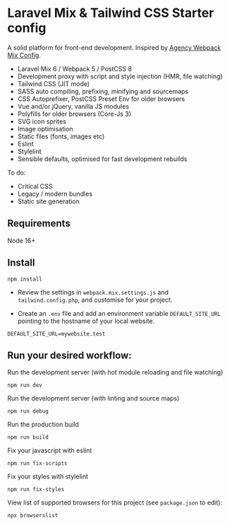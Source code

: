 # Laravel Mix & Tailwind CSS Starter config

A solid platform for front-end development. Inspired by [Agency Webpack Mix Config](https://github.com/ben-rogerson/agency-webpack-mix-config).

* Laravel Mix 6 / Webpack 5 / PostCSS 8
* Development proxy with script and style injection (HMR, file watching)  
* Tailwind CSS (JIT mode)
* SASS auto compiling, prefixing, minifying and sourcemaps
* CSS Autoprefixer, PostCSS Preset Env for older browsers
* Vue and/or jQuery, vanilla JS modules
* Polyfills for older browsers (Core-Js 3)  
* SVG icon sprites  
* Image optimisation
* Static files (fonts, images etc)
* Eslint
* Stylelint
* Sensible defaults, optimised for fast development rebuilds

To do:
* Critical CSS
* Legacy / modern bundles
* Static site generation

## Requirements

Node 16+

## Install

	npm install

* Review the settings in `webpack.mix.settings.js` and `tailwind.config.php`, and customise for your project.

* Create an `.env`  file and add an environment variable `DEFAULT_SITE_URL` pointing to the hostname of your local website.

```dotenv
DEFAULT_SITE_URL=mywebsite.test
```

## Run your desired workflow:

Run the development server (with hot module reloading and file watching)

    npm run dev

Run the development server (with linting and source maps)

    npm run debug

Run the production build

    npm run build

Fix your javascript with eslint

    npm run fix-scripts

Fix your styles with stylelint

    npm run fix-styles   

View list of supported browsers for this project (see `package.json` to edit):

    npx browserslist

    
